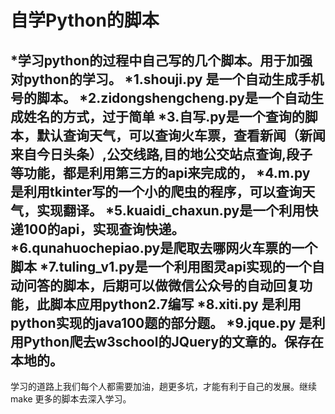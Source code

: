 
自学Python的脚本
=============
*学习python的过程中自己写的几个脚本。用于加强对python的学习。
*1.shouji.py 是一个自动生成手机号的脚本。
*2.zidongshengcheng.py是一个自动生成姓名的方式，过于简单
*3.自写.py是一个查询的脚本，默认查询天气，可以查询火车票，查看新闻（新闻来自今日头条）,公交线路,目的地公交站点查询,段子等功能，都是利用第三方的api来完成的，
*4.m.py 是利用tkinter写的一个小的爬虫的程序，可以查询天气，实现翻译。
*5.kuaidi_chaxun.py是一个利用快递100的api，实现查询快递。
*6.qunahuochepiao.py是爬取去哪网火车票的一个脚本
*7.tuling_v1.py是一个利用图灵api实现的一个自动问答的脚本，后期可以做微信公众号的自动回复功能，此脚本应用python2.7编写
*8.xiti.py 是利用python实现的java100题的部分题。
*9.jque.py 是利用Python爬去w3school的JQuery的文章的。保存在本地的。
-------------------------
学习的道路上我们每个人都需要加油，趟更多坑，才能有利于自己的发展。继续make 更多的脚本去深入学习。
